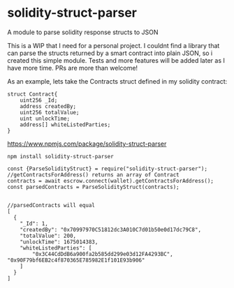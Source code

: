 # solidity-struct-parser
A module to parse solidity response structs to JSON

This is a WIP that I need for a personal project. I couldnt find a library that can parse the structs returned by a smart contract into plain JSON, so i created this simple module.
Tests and more features will be added later as I have more time.
PRs are more than welcome!

As an example, lets take the Contracts struct defined in my solidity contract:

```
struct Contract{
    uint256 _Id;
    address createdBy;
    uint256 totalValue;
    uint unlockTime;
    address[] whiteListedParties;
}
```

https://www.npmjs.com/package/solidity-struct-parser

```
npm install solidity-struct-parser
```

```
const {ParseSolidityStruct} = require("solidity-struct-parser");
//getContractsForAddress() returns an array of Contract
contracts = await escrow.connect(wallet).getContractsForAddress();
const parsedContracts = ParseSolidityStruct(contracts);


//parsedContracts will equal
[
  {
    "_Id": 1,
    "createdBy": "0x70997970C51812dc3A010C7d01b50e0d17dc79C8",
    "totalValue": 200,
    "unlockTime": 1675014383,
    "whiteListedParties": [
        "0x3C44CdDdB6a900fa2b585dd299e03d12FA4293BC", "0x90F79bf6EB2c4f870365E785982E1f101E93b906"
    ]
  }
]
```
